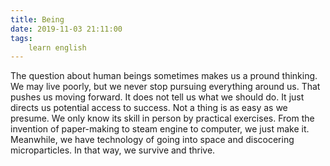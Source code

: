 ```yaml
---
title: Being
date: 2019-11-03 21:11:00
tags:
    learn english
---
```

The question about human beings sometimes makes us a pround thinking. We may live poorly, but we never stop pursuing everything around us. That pushes us moving forward. It does not tell us what we should do. It just directs us potential access to success. Not a thing is as easy as we presume. We only know its skill in person by practical exercises. From the invention of paper-making to steam engine to computer, we just make it. Meanwhile, we have technology of going into space and discocering microparticles. In that way, we survive and thrive.